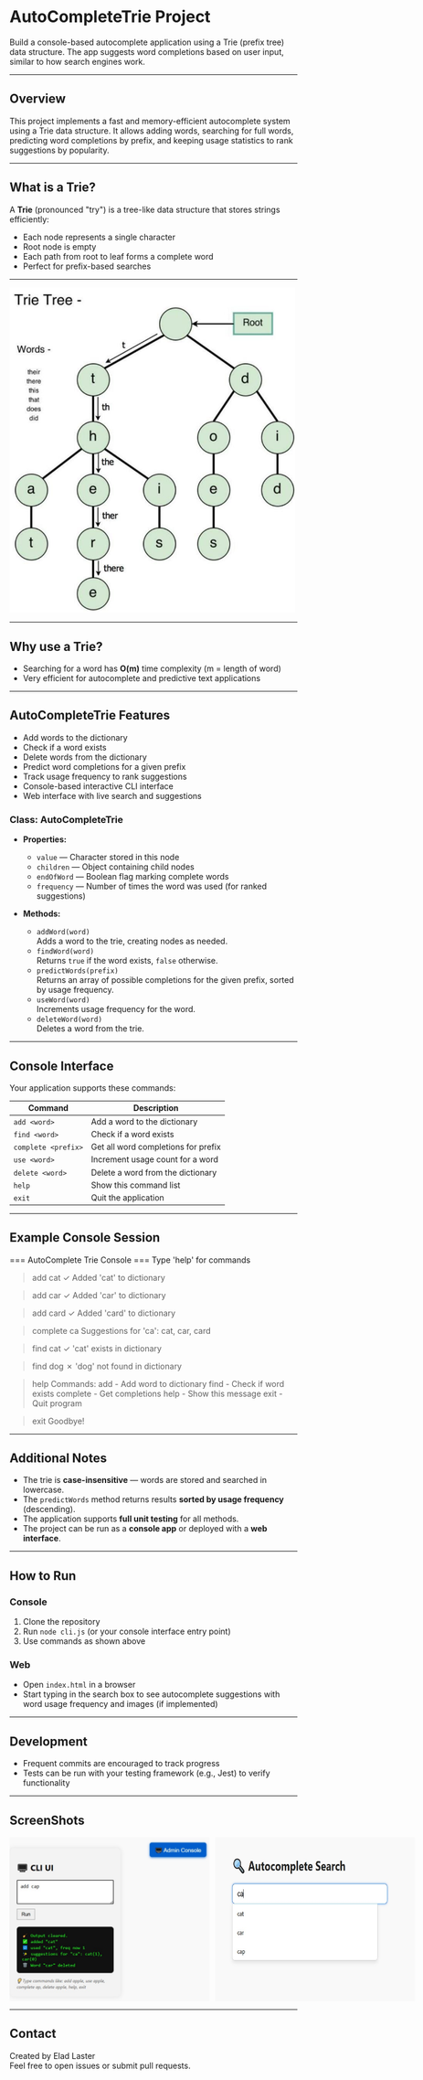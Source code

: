 # AutoCompleteTrie Project

Build a console-based autocomplete application using a Trie (prefix tree) data structure. The app suggests word completions based on user input, similar to how search engines work.

---

## Overview

This project implements a fast and memory-efficient autocomplete system using a Trie data structure. It allows adding words, searching for full words, predicting word completions by prefix, and keeping usage statistics to rank suggestions by popularity.

---

## What is a Trie?

A **Trie** (pronounced "try") is a tree-like data structure that stores strings efficiently:

- Each node represents a single character
- Root node is empty
- Each path from root to leaf forms a complete word
- Perfect for prefix-based searches

---

<img src="images/trie.jpg" alt="Screenshot" width="500"/>

---

## Why use a Trie?

- Searching for a word has **O(m)** time complexity (m = length of word)
- Very efficient for autocomplete and predictive text applications

---

## AutoCompleteTrie Features

- Add words to the dictionary
- Check if a word exists
- Delete words from the dictionary
- Predict word completions for a given prefix
- Track usage frequency to rank suggestions
- Console-based interactive CLI interface
- Web interface with live search and suggestions

### Class: AutoCompleteTrie

- **Properties:**
  - `value` — Character stored in this node
  - `children` — Object containing child nodes
  - `endOfWord` — Boolean flag marking complete words
  - `frequency` — Number of times the word was used (for ranked suggestions)

- **Methods:**
  - `addWord(word)`  
    Adds a word to the trie, creating nodes as needed.
  - `findWord(word)`  
    Returns `true` if the word exists, `false` otherwise.
  - `predictWords(prefix)`  
    Returns an array of possible completions for the given prefix, sorted by usage frequency.
  - `useWord(word)`  
    Increments usage frequency for the word.
  - `deleteWord(word)`  
    Deletes a word from the trie.

---

## Console Interface

Your application supports these commands:

| Command           | Description                           |
| ----------------- | ----------------------------------- |
| `add <word>`      | Add a word to the dictionary         |
| `find <word>`     | Check if a word exists               |
| `complete <prefix>` | Get all word completions for prefix |
| `use <word>`      | Increment usage count for a word    |
| `delete <word>`   | Delete a word from the dictionary   |
| `help`            | Show this command list               |
| `exit`            | Quit the application                 |

---

## Example Console Session

=== AutoComplete Trie Console ===
Type 'help' for commands

> add cat
✓ Added 'cat' to dictionary

> add car
✓ Added 'car' to dictionary

> add card
✓ Added 'card' to dictionary

> complete ca
Suggestions for 'ca': cat, car, card

> find cat
✓ 'cat' exists in dictionary

> find dog
✗ 'dog' not found in dictionary

> help
Commands:
  add <word>      - Add word to dictionary
  find <word>     - Check if word exists
  complete <prefix> - Get completions
  help           - Show this message
  exit           - Quit program

> exit
Goodbye!


---

## Additional Notes

- The trie is **case-insensitive** — words are stored and searched in lowercase.
- The `predictWords` method returns results **sorted by usage frequency** (descending).
- The application supports **full unit testing** for all methods.
- The project can be run as a **console app** or deployed with a **web interface**.

---

## How to Run

### Console

1. Clone the repository  
2. Run `node cli.js` (or your console interface entry point)  
3. Use commands as shown above

### Web

- Open `index.html` in a browser  
- Start typing in the search box to see autocomplete suggestions with word usage frequency and images (if implemented)

---

## Development

- Frequent commits are encouraged to track progress  
- Tests can be run with your testing framework (e.g., Jest) to verify functionality

---

## ScreenShots

<div style="display: flex; gap: 10px;">
  <img src="images/admin.jpg" alt="Admin Screenshot" width="350"/>
  <img src="images/user.jpg" alt="User Screenshot" width="350"/>
</div>


---

## Contact

Created by Elad Laster  
Feel free to open issues or submit pull requests.




